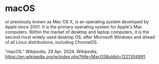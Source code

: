 # macOS
or previously known as Mac OS X, is an operating system developed by Apple since 2001. It is the primary operating system for Apple's Mac computers. Within the market of desktop and laptop computers, it is the second most widely used desktop OS, after Microsoft Windows and ahead of all Linux distributions, including ChromeOS.

“macOS.” _Wikipedia_, 29 Apr. 2024. _Wikipedia_, https://en.wikipedia.org/w/index.php?title=MacOS&oldid=1221304991.